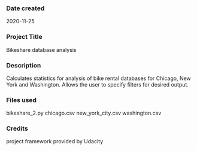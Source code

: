 ### Date created
2020-11-25

### Project Title
Bikeshare database analysis

### Description
Calculates statistics for analysis of bike rental databases for Chicago, New York and Washington.
Allows the user to specify filters for desired output.

### Files used
bikeshare_2.py
chicago.csv
new_york_city.csv
washington.csv

### Credits
project framework provided by Udacity
